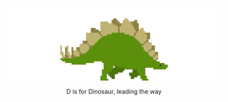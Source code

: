 <br /><br />
<br /><br />

<p align="center">
<img id="stegosaur" src="img/stegosaur.gif">
</p>
<p align="center">
D is for Dinosaur, leading the way
</p>
<br /><br />
<br /><br />
<p align="center">
<script class="9c62912b5d1e7b830b10b4302b78c4d2" src="https://w.promofeatures.com/js/timer/9c62912b5d1e7b830b10b4302b78c4d2.js?v=1599417212"></script>
</p>
<br /><br />
<br /><br />
